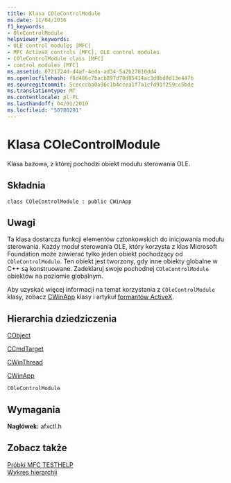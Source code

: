 ```yaml
---
title: Klasa COleControlModule
ms.date: 11/04/2016
f1_keywords:
- OleControlModule
helpviewer_keywords:
- OLE control modules [MFC]
- MFC ActiveX controls [MFC], OLE control modules
- COleControlModule class [MFC]
- control modules [MFC]
ms.assetid: 0721724d-d4af-4eda-ad34-5a2b27810dd4
ms.openlocfilehash: f6d486c7bacb897d70d85414ac3d0bd0d13e447b
ms.sourcegitcommit: 5cecccba0a96c1b4ccea1f7a1cfd91f259cc5bde
ms.translationtype: MT
ms.contentlocale: pl-PL
ms.lasthandoff: 04/01/2019
ms.locfileid: "58780291"
---
```

# <a name="colecontrolmodule-class"></a>Klasa COleControlModule

Klasa bazowa, z której pochodzi obiekt modułu sterowania OLE.

## <a name="syntax"></a>Składnia

```
class COleControlModule : public CWinApp
```

## <a name="remarks"></a>Uwagi

Ta klasa dostarcza funkcji elementów członkowskich do inicjowania modułu sterowania. Każdy moduł sterowania OLE, który korzysta z klas Microsoft Foundation może zawierać tylko jeden obiekt pochodzący od `COleControlModule`. Ten obiekt jest tworzony, gdy inne obiekty globalne w C++ są konstruowane. Zadeklaruj swoje pochodnej `COleControlModule` obiektów na poziomie globalnym.

Aby uzyskać więcej informacji na temat korzystania z `COleControlModule` klasy, zobacz [CWinApp](../../mfc/reference/cwinapp-class.md) klasy i artykuł [formantów ActiveX](../../mfc/mfc-activex-controls.md).

## <a name="inheritance-hierarchy"></a>Hierarchia dziedziczenia

[CObject](../../mfc/reference/cobject-class.md)

[CCmdTarget](../../mfc/reference/ccmdtarget-class.md)

[CWinThread](../../mfc/reference/cwinthread-class.md)

[CWinApp](../../mfc/reference/cwinapp-class.md)

`COleControlModule`

## <a name="requirements"></a>Wymagania

**Nagłówek:** afxctl.h

## <a name="see-also"></a>Zobacz także

[Próbki MFC TESTHELP](../../overview/visual-cpp-samples.md)<br/>
[Wykres hierarchii](../../mfc/hierarchy-chart.md)
